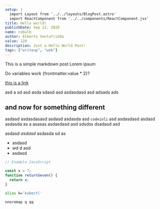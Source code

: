 ```yaml
---
setup: |
  import Layout from '../../layouts/BlogPost.astro'
  import ReactComponent from '../../components/ReactComponent.jsx'
title: Hello world!
publishDate: Sep 12, 2020
name: robalb
author: Alberto Ventafridda
value: 128
description: Just a Hello World Post!
tags: ["writeup", "web"]
---
```


This is a simple markdown post
Lorem ipsum

<ReactComponent name={frontmatter.name}  client:load />



Do variables work {frontmatter.value * 2}?

[this is a link](https://asdasd.as)

asd a
sd asd asda sdasd asd asdasdasd asd adsads ads 

## and now for something different

asdasd asdasdasasd asdasd asdasda asd `codeinli` asd asdasdasd asdasd asdasda
as a asasas asdasdasd asd sdsdss dsadasd asd

asdasd *asdasd* asdasda sd as

- asdasd
- wd d asd
- asdasd

```js
// Example JavaScript

const x = 7;
function returnSeven() {
  return x;
}

```

```bash
alias k='kubectl'

```

```vim
nnoremap q qq

```
